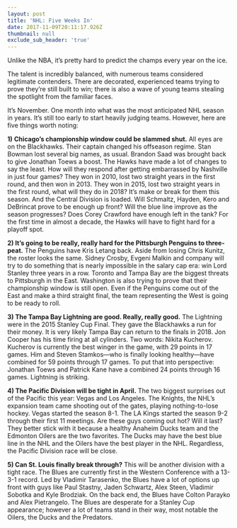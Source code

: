 ```yaml
---
layout: post
title: 'NHL: Five Weeks In'
date: 2017-11-09T20:11:17.926Z
thumbnail: null
exclude_sub_header: 'true'
---
```

Unlike the NBA, it’s pretty hard to predict the champs every year on the ice.

The talent is incredibly balanced, with numerous teams considered legitimate contenders. There are decorated, experienced teams trying to prove they’re still built to win; there is also a wave of young teams stealing the spotlight from the familiar faces.

It’s November. One month into what was the most anticipated NHL season in years. It’s still too early to start heavily judging teams. However, here are five things worth noting:

**1)** **Chicago’s championship window could be slammed shut.** All eyes are on the Blackhawks. Their captain changed his offseason regime. Stan Bowman lost several big names, as usual. Brandon Saad was brought back to give Jonathan Toews a boost. The Hawks have made a lot of changes to say the least. How will they respond after getting embarrassed by Nashville in just four games? They won in 2010, lost two straight years in the first round, and then won in 2013. They won in 2015, lost two straight years in the first round, what will they do in 2018? It’s make or break for them this season. And the Central Division is loaded. Will Schmaltz, Hayden, Kero and DeBrincat prove to be enough up front? Will the blue line improve as the season progresses? Does Corey Crawford have enough left in the tank? For the first time in almost a decade, the Hawks will have to fight hard for a playoff spot.

**2) It’s going to be really, really hard for the Pittsburgh Penguins to three-peat.** The Penguins have Kris Letang back. Aside from losing Chris Kunitz, the roster looks the same. Sidney Crosby, Evgeni Malkin and company will try to do something that is nearly impossible in the salary cap era: win Lord Stanley three years in a row. Toronto and Tampa Bay are the biggest threats to Pittsburgh in the East. Washington is also trying to prove that their championship window is still open. Even if the Penguins come out of the East and make a third straight final, the team representing the West is going to be ready to roll. 

**3) The Tampa Bay Lightning are good. Really, really good.** The Lightning were in the 2015 Stanley Cup Final. They gave the Blackhawks a run for their money. It is very likely Tampa Bay can return to the finals in 2018. Jon Cooper has his time firing at all cylinders. Two words: Nikita Kucherov. Kucherov is currently the best winger in the game, with 29 points in 17 games. Him and Steven Stamkos—who is finally looking healthy—have combined for 59 points through 17 games. To put that into perspective: Jonathan Toews and Patrick Kane have a combined 24 points through 16 games. Lightning is striking. 

**4) The Pacific Division will be tight in April.** The two biggest surprises out of the Pacific this year: Vegas and Los Angeles. The Knights, the NHL’s expansion team came shooting out of the gates, playing nothing-to-lose hockey. Vegas started the season 8-1. The LA Kings started the season 9-2 through their first 11 meetings. Are these guys coming out hot? Will it last? They better stick with it because a healthy Anaheim Ducks team and the Edmonton Oilers are the two favorites. The Ducks may have the best blue line in the NHL and the Oilers have the best player in the NHL. Regardless, the Pacific Division race will be close. 

**5) Can St. Louis finally break through?** This will be another division with a tight race. The Blues are currently first in the Western Conference with a 13-3-1 record. Led by Vladimir Tarasenko, the Blues have a lot of options up front with guys like Paul Stastny, Jaden Schwartz, Alex Steen, Vladimir Sobotka and Kyle Brodziak. On the back end, the Blues have Colton Parayko and Alex Pietrangelo. The Blues are desperate for a Stanley Cup appearance; however a lot of teams stand in their way, most notable the Oilers, the Ducks and the Predators. 
